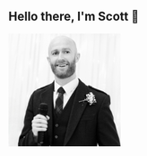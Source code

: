 ## Hello there, I'm Scott 👋

<a href="">
  <img src="https://github.com/sc6156/sc6156/blob/main/profile.jpg" alt="profile_pic" width="200"/>
</a>

<!--
**sc6156/sc6156** is a ✨ _special_ ✨ repository because its `README.md` (this file) appears on your GitHub profile.

Here are some ideas to get you started:

- 🔭 I’m currently working on ...
- 🌱 I’m currently learning ...
- 👯 I’m looking to collaborate on ...
- 🤔 I’m looking for help with ...
- 💬 Ask me about ...
- 📫 How to reach me: ...
- 😄 Pronouns: ...
- ⚡ Fun fact: ...
-->
